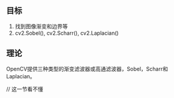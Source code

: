 ## 目标
1. 找到图像渐变和边界等
2.  cv2.Sobel(), cv2.Scharr(), cv2.Laplacian() 

## 理论
OpenCV提供三种类型的渐变滤波器或高通滤波器，Sobel，Scharr和Laplacian。

// 这一节看不懂
